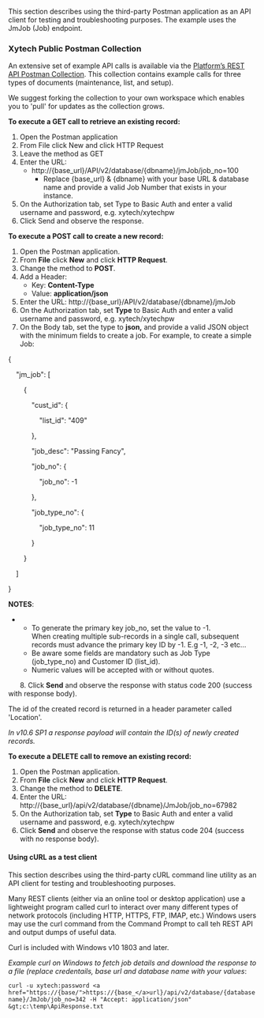 This section describes using the third-party Postman application as an API client for testing and troubleshooting purposes. The example uses the JmJob (Job) endpoint.

### Xytech Public Postman Collection
An extensive set of example API calls is available via the [Platform’s REST API Postman Collection](https://www.postman.com/xytech-product-team/workspace/xytech-platform-public/collection/25646735-19fb63a8-470d-460d-9eea-d23248239302?action=share&creator=25646735). This collection contains example calls for three types of documents (maintenance, list, and setup). 

We suggest forking the collection to your own workspace which enables you to 'pull' for updates as the collection grows.
  
**To execute a GET call to retrieve an existing record:**

1.  Open the Postman application
2.  From File click New and click HTTP Request
3.  Leave the method as GET
4.  Enter the URL:  
    -   http://{base\_url}/API/v2/database/{dbname}/jmJob/job\_no=100 
        -   Replace {base\_url} & {dbname} with your base URL & database name and provide a valid Job Number that exists in your instance.
5.  On the Authorization tab, set Type to Basic Auth and enter a valid username and password, e.g. xytech/xytechpw
6.  Click Send and observe the response.

**To execute a POST call to create a new record:** 

1.  Open the Postman application.
2.  From **File** click **New** and click **HTTP Request**.
3.  Change the method to **POST**.
4.  Add a Header:
    -   Key: **Content-Type**
    -   Value: **application/json**
5.  Enter the URL: http://{base\_url}/API/v2/database/{dbname}/jmJob
6.  On the Authorization tab, set **Type** to Basic Auth and enter a valid username and password, e.g. xytech/xytechpw
7.  On the Body tab, set the type to **json,** and provide a valid JSON object with the minimum fields to create a job. For example, to create a simple Job:

{

    "jm\_job": \[

        {

            "cust\_id": {

                "list\_id": "409"

            },

            "job\_desc": "Passing Fancy",

            "job\_no": {

                "job\_no": \-1

            },

            "job\_type\_no": {

                "job\_type\_no": 11

            }

        }

    \]

}

**NOTES**:

-   -   To generate the primary key job\_no, set the value to -1.  
        When creating multiple sub-records in a single call, subsequent records must advance the primary key ID by -1. E.g -1, -2, -3 etc…
    -   Be aware some fields are mandatory such as Job Type (job\_type\_no) and Customer ID (list\_id).
    -   Numeric values will be accepted with or without quotes.

      8. Click **Send** and observe the response with status code 200 (success with response body).

The id of the created record is returned in a header parameter called 'Location'.

_In v10.6 SP1 a response payload will contain the ID(s) of newly created records._

**To execute a DELETE call to remove an existing record:**

1.  Open the Postman application.
2.  From **File** click **New** and click **HTTP Request**.
3.  Change the method to **DELETE**.
4.  Enter the URL:  
    http://{base\_url}/api/v2/database/{dbname}/JmJob/job\_no=67982
5.  On the Authorization tab, set **Type** to Basic Auth and enter a valid username and password, e.g. xytech/xytechpw
6.  Click **Send** and observe the response with status code 204 (success with no response body).

#### **Using cURL as a test client**

This section describes using the third-party cURL command line utility as an API client for testing and troubleshooting purposes. 

Many REST clients (either via an online tool or desktop application) use a lightweight program called curl to interact over many different types of network protocols (including HTTP, HTTPS, FTP, IMAP, etc.) Windows users may use the curl command from the Command Prompt to call teh REST API and output dumps of useful data.

Curl is included with Windows v10 1803 and later.

_Example curl on Windows to fetch job details and download the response to a file (replace credentails, base url and database name with your values_:

```
curl -u xytech:password <a href="https://{base/">https://{base_</a>url}/api/v2/database/{database name}/JmJob/job_no=342 -H "Accept: application/json" &gt;c:\temp\ApiResponse.txt
```

